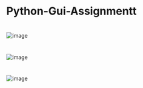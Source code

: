 # Python-Gui-Assignmentt

#
![image](https://github.com/user-attachments/assets/5e6b4657-8a77-412a-ade8-a9b088b566c9)

#
![image](https://github.com/user-attachments/assets/7256eaaf-8f9a-4bff-8d1d-a62107918015)

#
![image](https://github.com/user-attachments/assets/f19ccef9-4b4c-47df-90bd-bb6c42cf6ba0)
